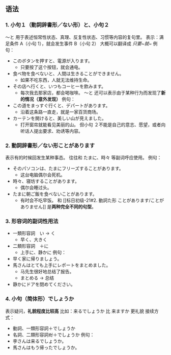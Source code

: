 ## 语法
### 1. 小句１（動詞辞書形／ない形）と、小句２
～と 用于表述恒常性状态、真理、反复性状态、习惯等内容的复句里。
表示：满足条件 A（小句 1），就会发生事件 B（小句 2）
大概可以翻译成 *只要~就~*
例句：
- このボタンを押すと、電源が入ります。
	- 只要按了这个按钮，就会通电。
- 食べ物を食べないと、人間は生きることができません。
	- 如果不吃东西，人就无法维持生命。
- その店へ行くと、いつもコーヒーを飲みます。
	- 每次我去那家店，都会喝咖啡。
～と 还可以表示由于某种行为而发现了**新的情况（意外发现）**
例句：
- この道をまっすぐ行くと、デパートがあります。
	- 沿着这条路一直走，就是一家百货商场。
- カーテンを開けると、美しい山が見えました。
	- 打开窗帘就能看见美丽的山。
但小句 ２不能是自己的意志、愿望，或者向听话人提出要求、劝诱等内容。
### 2. 動詞辞書形／ない形ことがあります
表示有的时候回发生某种事态。
往往和 たまに、時々 等副词呼应使用。
例句：
- そのパソコンは、たまにフリーズすることがあります。
	- 这台电脑偶尔会死机。
- 時々、寝坊することがあります。
	- 偶尔会睡过头。
- たまに朝ご飯を食べないことがあります。
	- 有时会不吃早饭。
和 [[标日初级-21#2. 動詞た形 ことがあります/ことがありません]] 是**两种完全不同的句型**。
### 3. 形容词的副词性用法
- 一類形容詞　い → く
	- 早く、大きく
- 二類形容詞　＋に
	- 上手に、静かに
例句：
- 早く家に帰りましょう。
- 馬さんはとても上手にレポートをまとめました。
	- 马先生很好地总结了报告。
	- まとめる → 总结
- 静かにドアを閉めてください。
### 4. 小句（简体形）でしょうか
表示疑问，**礼貌程度比较高**
比如：来るでしょうか 比 来ますか 更礼貌
接续方式：
- 動詞、一類形容詞＋でしょうか
- 名詞、二類形容詞~~だ~~＋でしょうか
例句：
- 李さんは来るでしょうか。
- 馬さんはもう帰ったでしょうか。

